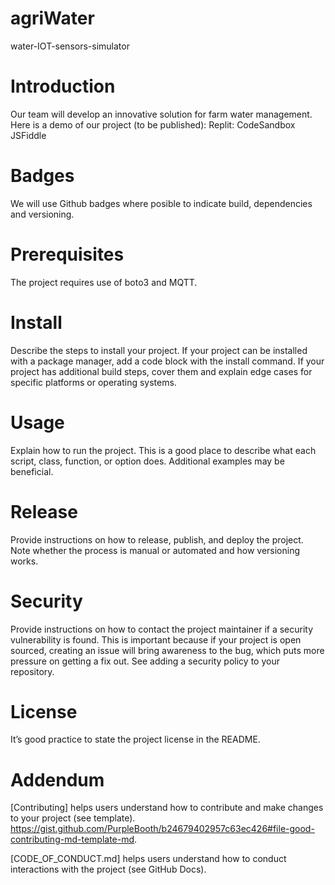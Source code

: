 # agriWater
water-IOT-sensors-simulator
# Introduction
Our team will develop an innovative solution for farm water management. Here is a demo of our project (to be published):
Replit: 
CodeSandbox
JSFiddle

# Badges
We will use Github badges where posible to indicate build, dependencies and versioning. 
# Prerequisites
The project requires use of boto3 and MQTT. 
# Install
Describe the steps to install your project. If your project can be installed with a package manager, add a code block with the install command. If your project has additional build steps, cover them and explain edge cases for specific platforms or operating systems.
# Usage
Explain how to run the project. This is a good place to describe what each script, class, function, or option does. Additional examples may be beneficial.
# Release
Provide instructions on how to release, publish, and deploy the project. Note whether the process is manual or automated and how versioning works.
# Security
Provide instructions on how to contact the project maintainer if a security vulnerability is found. This is important because if your project is open sourced, creating an issue will bring awareness to the bug, which puts more pressure on getting a fix out. See adding a security policy to your repository.
# License
It’s good practice to state the project license in the README.
# Addendum
[Contributing] helps users understand how to contribute and make changes to your project (see template). https://gist.github.com/PurpleBooth/b24679402957c63ec426#file-good-contributing-md-template-md.

[CODE_OF_CONDUCT.md] helps users understand how to conduct interactions with the project (see GitHub Docs).
